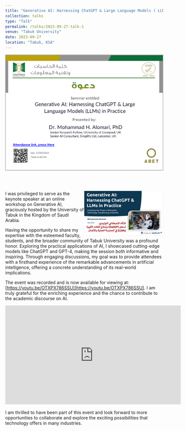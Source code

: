 ```yaml
---
title: "Generative AI: Harnessing ChatGPT & Large Language Models ( LLMs) in Practice"
collection: talks
type: "Talk"
permalink: /talks/2023-09-27-talk-1
venue: "Tabuk University"
date: 2023-09-27
location: "Tabuk, KSA"
---
```



[![alt text](/images/GPTLecture.PNG "Generative AI: Harnessing ChatGPT & Large Language Models ( LLMs) in Practice")](https://www.linkedin.com/posts/dr-saleh-albelwi-a62b1b1a3_join-us-for-the-online-seminar-generative-activity-7112504192128147456-JpP9?utm_source=share&utm_medium=member_desktop)

<br>
<br>

<a href="https://www.linkedin.com/posts/dr-saleh-albelwi-a62b1b1a3_join-us-for-the-online-seminar-generative-activity-7112504192128147456-JpP9?utm_source=share&utm_medium=member_desktop"><img src="/images/cover.PNG" width="50%" align="right"></a>

I was privileged to serve as the keynote speaker at an online workshop on Generative AI, graciously hosted by the University of Tabuk in the Kingdom of Saudi Arabia.

Having the opportunity to share my expertise with the esteemed faculty, students, and the broader community of Tabuk University was a profound honor. Exploring the practical applications of AI, I showcased cutting-edge models like ChatGPT and GPT-4, making the session both informative and inspiring. Through engaging discussions, my goal was to provide attendees with a firsthand experience of the remarkable advancements in artificial intelligence, offering a concrete understanding of its real-world implications.

The event was recorded and is now available for viewing at: [https://youtu.be/OTXPX786SSU](https://youtu.be/OTXPX786SSU). I am truly grateful for the enriching experience and the chance to contribute to the academic discourse on AI.

<iframe width="560" height="315" src="https://www.youtube.com/embed/OTXPX786SSU?si=3EvUHc9FvFmYylAl" title="YouTube video player" frameborder="0" allow="accelerometer; autoplay; clipboard-write; encrypted-media; gyroscope; picture-in-picture; web-share" allowfullscreen></iframe>


I am thrilled to have been part of this event and look forward to more opportunities to collaborate and explore the exciting possibilities that technology offers in many industries.